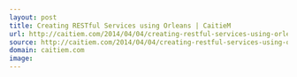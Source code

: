 ```yaml
---
layout: post
title: Creating RESTful Services using Orleans | CaitieM
url: http://caitiem.com/2014/04/04/creating-restful-services-using-orleans/
source: http://caitiem.com/2014/04/04/creating-restful-services-using-orleans/
domain: caitiem.com
image: 
---
```



